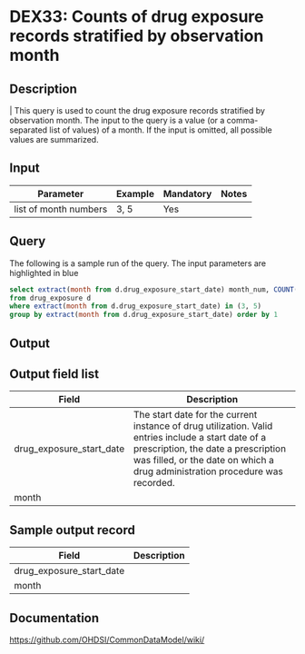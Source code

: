 <!---
Group:drug exposure
Name:DEX33 Counts of drug exposure records stratified by observation month
Author:Patrick Ryan
CDM Version: 5.0
-->

# DEX33: Counts of drug exposure records stratified by observation month

## Description
| This query is used to count the drug exposure records stratified by observation month. The input to the query is a value (or a comma-separated list of values) of a month. If the input is omitted, all possible values are summarized.

## Input

|  Parameter |  Example |  Mandatory |  Notes | 
| --- | --- | --- | --- |
| list of month numbers | 3, 5 |  Yes |  

## Query
The following is a sample run of the query. The input parameters are highlighted in  blue 

```sql
select extract(month from d.drug_exposure_start_date) month_num, COUNT(1) as exp_in_month_count 
from drug_exposure d 
where extract(month from d.drug_exposure_start_date) in (3, 5) 
group by extract(month from d.drug_exposure_start_date) order by 1 
```

## Output

## Output field list

|  Field |  Description |
| --- | --- | 
| drug_exposure_start_date | The start date for the current instance of drug utilization. Valid entries include a start date of a prescription, the date a prescription was filled, or the date on which a drug administration procedure was recorded. |
| month |   |


## Sample output record

|  Field |  Description |
| --- | --- | 
| drug_exposure_start_date |   |
| month |   |

## Documentation
https://github.com/OHDSI/CommonDataModel/wiki/
